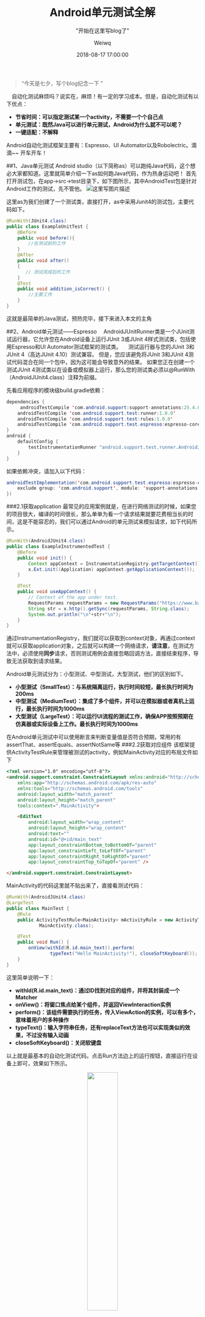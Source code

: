 ﻿---
layout:     post
title:      "Android单元测试全解"
subtitle:   " \"开始在这里写blog了\""
date:       2018-08-17 17:00:00
author:     "Weiwq"
header-img: "img/post-bg-2015.jpg"
catalog: true
tags:
    - Android
---

> “今天是七夕，写个blog纪念一下 ”

&ensp;&ensp;自动化测试麻烦吗？说实在，麻烦！有一定的学习成本。但是，自动化测试有以下优点：

- **节省时间：可以指定测试某一个activity，不需要一个个自己点**
- **单元测试：既然Java可以进行单元测试，Android为什么就不可以呢？**
- **一键适配：不解释**

Android自动化测试框架主要有：Espresso、UI Automator以及Robolectric。滴滴~~  开车开车！

##1、Java单元测试
 Android studio（以下简称as）可以跑纯Java代码，这个想必大家都知道。这里就简单介绍一下as如何跑Java代码，作为热身运动吧！
 首先打开测试包，在app->src->test目录下，如下图所示，其中AndroidTest包是针对Android工作的测试，先不管他。
 ![这里写图片描述](https://img-blog.csdn.net/20180619195624409?watermark/2/text/aHR0cHM6Ly9ibG9nLmNzZG4ubmV0L3RvX3BlcmZlY3Q=/font/5a6L5L2T/fontsize/400/fill/I0JBQkFCMA==/dissolve/70)

 这里as为我们创建了一个测试类，直接打开，as中采用Junit4的测试包，主要代码如下。

```java
@RunWith(JUnit4.class)
public class ExampleUnitTest {
    @Before
    public void before(){
        //在测试前的工作
    }
    @After
    public void after()
    {
       // 测试完成后的工作
    }
    @Test
    public void addition_isCorrect() {
        //主要工作
    }
}
```
这就是最简单的Java测试，预热完毕，接下来进入本文的主角

##2、Android单元测试——Espresso 
&ensp;&ensp;AndroidJUnitRunner类是一个JUnit测试运行器，它允许您在Android设备上运行JUnit 3或JUnit 4样式测试类，包括使用Espresso和UI Automator测试框架的测试类。
&ensp;&ensp;测试运行器与您的JUnit 3和JUnit 4（高达JUnit 4.10）测试兼容。 但是，您应该避免将JUnit 3和JUnit 4测试代码混合在同一个包中，因为这可能会导致意外的结果。 如果您正在创建一个测试JUnit 4测试类以在设备或模拟器上运行，那么您的测试类必须以@RunWith（AndroidJUnit4.class）注释为前缀。

先看应用程序的模块级build.gradle依赖：

```java
dependencies {
     androidTestCompile 'com.android.support:support-annotations:25.4.0'
    androidTestCompile 'com.android.support.test:runner:1.0.0' 
    androidTestCompile 'com.android.support.test:rules:1.0.0' 
    androidTestCompile 'com.android.support.test.espresso:espresso-core:3.0.2'
}
android {
    defaultConfig {
        testInstrumentationRunner "android.support.test.runner.AndroidJUnitRunner"
    }
}
```
如果依赖冲突，请加入以下代码：

```java
androidTestImplementation('com.android.support.test.espresso:espresso-core:3.0.2', {
    exclude group: 'com.android.support', module: 'support-annotations'
})
```
###2.1获取application
最常见的应用案例就是，在进行网络测试的时候，如果您的项目很大，编译的时间很长，那么单单为看一个请求结果就要花费相当长的时间，这是不能容忍的，我们可以通过Android的单元测试来模拟请求，如下代码所示。

```java
@RunWith(AndroidJUnit4.class)
public class ExampleInstrumentedTest {
    @Before
    public void init() {
        Context appContext = InstrumentationRegistry.getTargetContext();
        x.Ext.init((Application) appContext.getApplicationContext());
    }

    @Test
    public void useAppContext() {
        // Context of the app under test.
        RequestParams requestParams = new RequestParams("https://www.baidu.com/");
        String str = x.http().getSync(requestParams, String.class);
        System.out.println("\n"+str+"\n");
    }
}
```
通过InstrumentationRegistry，我们就可以获取到context对象，再通过context就可以获取application对象，之后就可以构建一个网络请求，**请注意**，在测试方法中，必须使用**同步**请求，否则测试用例会直接忽略回调方法，直接结束程序，导致无法获取到请求结果。

Android单元测试分为：小型测试、中型测试，大型测试，他们的区别如下。

-  **小型测试（SmallTest）：与系统隔离运行，执行时间较短，最长执行时间为200ms**
- **中型测试（MediumTest）：集成了多个组件，并可以在模拟器或者真机上运行，最长执行时间为1000ms**
- **大型测试（LargeTest）：可以运行UI流程的测试工作，确保APP按照预期在仿真器或实际设备上工作。最长执行时间为1000ms**

在Android单元测试中可以使用断言来判断变量值是否符合预期，常用的有assertThat、assertEquals、assertNotSame等
###2.2获取对应组件
该框架提供ActivityTestRule来管理被测试的activity，例如MainActivity对应的布局文件如下

```html
<?xml version="1.0" encoding="utf-8"?>
<android.support.constraint.ConstraintLayout xmlns:android="http://schemas.android.com/apk/res/android"
    xmlns:app="http://schemas.android.com/apk/res-auto"
    xmlns:tools="http://schemas.android.com/tools"
    android:layout_width="match_parent"
    android:layout_height="match_parent"
    tools:context=".MainActivity">

    <EditText
        android:layout_width="wrap_content"
        android:layout_height="wrap_content"
        android:text=""
        android:id="@+id/main_text"
        app:layout_constraintBottom_toBottomOf="parent"
        app:layout_constraintLeft_toLeftOf="parent"
        app:layout_constraintRight_toRightOf="parent"
        app:layout_constraintTop_toTopOf="parent" />

</android.support.constraint.ConstraintLayout>
```
MainActivity的代码这里就不贴出来了，直接看测试代码：

```java
@RunWith(AndroidJUnit4.class)
@LargeTest
public class MainTest {
    @Rule
    public ActivityTestRule<MainActivity> mActivityRule = new ActivityTestRule<>(
            MainActivity.class);

    @Test
    public void Run() {
        onView(withId(R.id.main_text)).perform(
                typeText("Hello MainActivity!"), closeSoftKeyboard());
    }
}
```
这里简单说明一下：

- **withId(R.id.main_text)：通过ID找到对应的组件，并将其封装成一个Matcher**
- **onView()：将窗口焦点给某个组件，并返回ViewInteraction实例**
- **perform()：该组件需要执行的任务，传入ViewAction的实例，可以有多个，意味着用户的多种操作**
- **typeText()：输入字符串任务，还有replaceText方法也可以实现类似的效果，不过没有输入动画**
- **closeSoftKeyboard()：关闭软键盘**

以上就是最基本的自动化测试代码。点击Run方法边上的运行按钮，直接运行在设备上即可，效果如下所示。
<center>
<img src="https://img-blog.csdn.net/2018062019422866?watermark/2/text/aHR0cHM6Ly9ibG9nLmNzZG4ubmV0L3RvX3BlcmZlY3Q=/font/5a6L5L2T/fontsize/400/fill/I0JBQkFCMA==/dissolve/70" width = "40%" height = "40%"  />
<center>

类似的还有点击事件：

```java
onView(withId(R.id.main_text)).perform(click());
```
双击事件：

```java
onView(withId(R.id.main_text)).perform(doubleClick());
```
判断是否符合预期
```java
onView(withId(R.id.main_text)).check(matches(withText("Hello MainActivity!")));           
```

更多请看[ViewActions](https://developer.android.google.cn/reference/android/support/test/espresso/action/ViewActions)类提供的API
###2.3模拟listView的点击事件
以上是针对唯一ID的事件，那么如果有多个组件的ID是一样的呢？例如模拟 listView的item点击事件，是如何区分每一个item呢？先看如何处理多个组件ID相同的情况。
大家知道可以通过ID来查找对应的视图，这里也可以通过显示的文本来查找视图：

```java
onView(withText("Hello MainActivity!"));
```
那么，如果通过ID和显示的文本不就可以定位唯一的视图了吗？如下

```java
onView(allOf(withId(R.id.main_text), withText("Hello MainActivity!")));
```
或者这样来筛选不匹配的视图

```java
onView(allOf(withId(R.id.button_signin), not(withText("Sign-out"))));
```
更多请看[ViewMatchers](https://developer.android.google.cn/reference/android/support/test/espresso/matcher/ViewMatchers)提供的API

接下来看如何模拟listview（GridView和Spinner均适用）的点击事件

我们先创建一个SecondActivity

```
public class ListActivity extends AppCompatActivity {
    private ListView listView ;
    private List<HashMap<String ,String>> data = new ArrayList<>();
    public static final String KEY =  "key";
    @Override
    protected void onCreate(Bundle savedInstanceState) {
        super.onCreate(savedInstanceState);
        setContentView(R.layout.activity_second);
        listView  =  findViewById(R.id.list_view);
        initDate();
        listView.setAdapter(new SimpleAdapter(this,data,
                R.layout.item_list,
                new String[]{KEY},
                new int[]{R.id.item_list_text}));
        listView.setOnItemClickListener(new AdapterView.OnItemClickListener() {
            @Override
            public void onItemClick(AdapterView<?> parent, View view, int position, long id) {
                Toast.makeText(ListActivity.this,data.get(position).get(KEY),Toast.LENGTH_LONG).show();
            }
        });
    }

    private void initDate() {
        for(int i =0 ;i < 90 ;i++){
            HashMap<String,String> map = new HashMap<>();
            map.put(KEY,"第"+(1+i)+"列");
            data.add(map);
        }
    }
}
```
&ensp;&ensp;对应的布局文件就是一个listView，item对应的布局是一个textView，这里就不贴出来了，主要看测试类：

```
@RunWith(AndroidJUnit4.class)
@LargeTest
public class ListViewTest {
    private static final String TAG = "ListViewTest ";
    @Rule
    public ActivityTestRule<ListActivity> mActivityRule = new ActivityTestRule<>(
            ListActivity.class);

    @Before
    public void init() {
        mActivityRule.getActivity();
    }

    @Test
    public void Run() {
        onData(allOf(is(instanceOf(Map.class)),
                hasEntry(equalTo(ListActivity.KEY), is("第10列")))).perform(click());
    }
}

```
&ensp;&ensp;这里选择数据为**第10行**的item，并执行点击动作，这里着重讲一下**hasEntry**() 这个方法，该方法需要传两个Matcher，也就是map的键名和对应的值。通过map的键、值来唯一确定一个item，拿到对应的item就可以类似于视图一样去执行动作了，效果如下。

<center>
<img src="https://img-blog.csdn.net/20180620211305528?watermark/2/text/aHR0cHM6Ly9ibG9nLmNzZG4ubmV0L3RvX3BlcmZlY3Q=/font/5a6L5L2T/fontsize/400/fill/I0JBQkFCMA==/dissolve/70" width = "40%" height = "40%"  />
<center>

&ensp;&ensp;动画比较快，但是可以看到listview先是滚到第10行，然后才执行点击事件，这是因为Espresso负责滚动目标元素，并将元素放在焦点上。

&ensp;&ensp;有同学马上就提出了，recycleView才是主流，用listview的很少了~~，没事，我们来看如何进行recycleView的自动化测试
###2.4模拟recycleView点击事件
对recyclerView进行自动化测试需要再添加以下依赖，**注意**，是在之前的依赖基础上添加以下代码。

```
androidTestCompile 'com.android.support.test.espresso:espresso-contrib:3.0.0'
androidTestCompile 'com.android.support:recyclerview-v7:25.4.0'
```
 我们创建一个RecyclerActivity，内容如下：
 

```
public class RecyclerActivity extends AppCompatActivity {
    private RecyclerView recyclerView;
    private RecyclerAdapter<String> adapter;
    @Override
    protected void onCreate(Bundle savedInstanceState) {
        super.onCreate(savedInstanceState);
        setContentView(R.layout.activity_recycler);
        recyclerView = findViewById(R.id.recycler_view);
        recyclerView.setLayoutManager(new LinearLayoutManager(this));
        adapter = new RecyclerAdapter<>(this, R.layout.item_list);
        recyclerView.setAdapter(adapter);
        List<String> list = new ArrayList<>();
        for(int i =0 ;i < 50 ;i++){
            list.add("第"+(1+i)+"列");
        }
        adapter.setData(list);
    }
}
```
&ensp;&ensp;对应的布局文件就是一个recyclerview，item的布局只有一个textView，这里也就不贴出来了，adapter也很简单，给textView一个点击事件，如下：

```
public class RecyclerAdapter<T> extends RecyclerView.Adapter<RecyclerView.ViewHolder> {
    private List<T> data = new ArrayList<>();
    private Context context ;
    private int layout;

    public RecyclerAdapter(Context context, int layout) {
        this.context = context;
        this.layout = layout;
    }

    public void setData(List<T> data) {
        this.data.clear();
        this.data.addAll(data);
        notifyDataSetChanged();
    }

    @Override
    public RecyclerView.ViewHolder onCreateViewHolder(ViewGroup parent, int viewType) {
        return new Holder(LayoutInflater.from(context)
                .inflate(layout,null,false));
    }


    @Override
    public void onBindViewHolder(RecyclerView.ViewHolder holder, final int position) {
        Holder holder1 = (Holder) holder;
        holder1.textView.setText(data.get(position).toString());
        holder1.itemView.setOnClickListener(new View.OnClickListener() {
            @Override
            public void onClick(View v) {
                Toast.makeText(context,data.get(position).toString(),Toast.LENGTH_LONG).show();
            }
        });
    }

    @Override
    public int getItemCount() {
        return data.size();
    }
    private class Holder extends RecyclerView.ViewHolder{
        TextView textView ;
        public Holder(View itemView) {
            super(itemView);
            textView = itemView.findViewById(R.id.item_list_text);
        }
    }
}
```
接下来看测试类:

```
@RunWith(AndroidJUnit4.class)
@LargeTest
public class RecycleViewTest {
    private static final String TAG = "ExampleInstrumentedTest";
    @Rule
    public ActivityTestRule<RecyclerActivity> mActivityRule = new ActivityTestRule<>(
            RecyclerActivity.class);

    @Test
    public void Run() {
        onView(ViewMatchers.withId(R.id.recycler_view))
                .perform(RecyclerViewActions.actionOnItemAtPosition(10, click()));

    }
}
```
&ensp;&ensp;在run方法中我们可以看到基本与之前的类似，不同的是需要通过RecyclerViewActions类提供的API来执行任务，其中actionOnItemAtPosition的第一个参数是recycleview的item位置，第二个参数是对应的动作，效果与listView的一致，这里就不贴了。
&ensp;&ensp;这里可以看出，recycleview的测试类要优于listView，listView通过item的值来查找对应的item，而recycleview直接通过位置来查找
###2.5 模拟用户点击actionbar
新建一个MenuActivity，主要代码如下

```
public class MenuActivity extends AppCompatActivity {

    @Override
    protected void onCreate(Bundle savedInstanceState) {
        super.onCreate(savedInstanceState);
        setContentView(R.layout.activity_menu);
    }

    @Override
    public boolean onCreateOptionsMenu(Menu menu) {
        getMenuInflater().inflate(R.menu.menu_test, menu);
        return super.onCreateOptionsMenu(menu);
    }
    @Override
    public boolean onOptionsItemSelected(MenuItem item) {
        Toast.makeText(this,item.getTitle(),Toast.LENGTH_SHORT).show();
        return super.onOptionsItemSelected(item);
    }
}
```
menu布局代码如下：

```
<?xml version="1.0" encoding="utf-8"?>
<menu xmlns:android="http://schemas.android.com/apk/res/android"
    xmlns:android1="http://schemas.android.com/apk/res-auto">
    <item
        android:id="@+id/nav_1"
        android:title="item1"
        android1:showAsAction="never" />
    <item
        android:id="@+id/nav_2"
        android:title="item2"
        android1:showAsAction="never" />
</menu>

```
测试代码如下：

```
@RunWith(AndroidJUnit4.class)
@LargeTest
public class MenuTest {
    @Rule
    public ActivityTestRule<MenuActivity> mActivityRule = new ActivityTestRule<>(
            MenuActivity.class);
    @Test
    public void test(){
        //打开menu
        openContextualActionModeOverflowMenu();
        //模拟点击item2
        onView(withText("item2"))
                .perform(click());
    }
}
```
效果如下：
<center>
<scr
![这里写图片描述](https://img-blog.csdn.net/20180715210107970?watermark/2/text/aHR0cHM6Ly9ibG9nLmNzZG4ubmV0L3RvX3BlcmZlY3Q=/font/5a6L5L2T/fontsize/400/fill/I0JBQkFCMA==/dissolve/70)

##3、Android单元测试——Robolectric
&ensp;&ensp;如果您的应用的测试环境需要单元测试与Android框架进行更广泛的交互，则可以使用Robolectric。 该工具可让您在工作站上或常规JVM中的持续集成环境中运行测试，而无需仿真器，几乎与Android设备运行测试的完全保真度相匹配，但仍比执行设备测试更快，支持Android平台的以下几个方面。

- **Android4.1以及更高**
- **Android Gradle 插件2.4以及更高 **
- **组件生命周期**
- **事件循环**
- **所有资源：SDK, Resources,  Native Method **

grade配置：

```
testImplementation "org.robolectric:robolectric:3.8"

android {
  testOptions {
    unitTests {
      includeAndroidResources = true
    }
  }
}
```

基本用法如下所示。

```
@RunWith(RobolectricTestRunner.class)
public class MyActivityTest {

  @Test
  public void clickingButton_shouldChangeResultsViewText() throws Exception {
    MyActivity activity = Robolectric.setupActivity(MyActivity.class);

    Button button = (Button) activity.findViewById(R.id.button);
    TextView results = (TextView) activity.findViewById(R.id.results);

    button.performClick();
    assertThat(results.getText().toString()).isEqualTo("Robolectric Rocks!");
  }
}
```
[Robolectric社区](http://robolectric.org/)已经有详细的说明，这里就不再赘述
##4、Android测试——UI Automator
先配置依赖

```
dependencies {
    androidTestCompile 'com.android.support:support-annotations:25.4.0'
    androidTestCompile 'com.android.support.test:runner:1.0.0' 
    androidTestImplementation 'com.android.support.test.uiautomator:uiautomator-v18:2.1.3'
    androidTestCompile 'org.hamcrest:hamcrest-integration:1.3'

}
```
注意，UI Automator最低支持Android 4.3 (API level 18) 

在MainActivity中有四个组件editText、textView和button，布局就不贴出来了，在MainActivity的Java代码中主要是点击方法中，如下：

```
  @Override
    public void onClick(View view) {
        // Get the text from the EditText view.
        final String text = mEditText.getText().toString();

        final int changeTextBtId = R.id.changeTextBt;
        final int activityChangeTextBtnId = R.id.activityChangeTextBtn;

        if (view.getId() == changeTextBtId) {
            //将edit中的text内容显示到textView中
            mTextView.setText(text);
        } else if (view.getId() == activityChangeTextBtnId) {
            //启动新的activity，并将text传给新的activity显示
            Intent intent = ShowTextActivity.newStartIntent(this, text);
            startActivity(intent);
        }
    }
```
主要看测试代码，这里创建一个ChangeTextBehaviorTest测试类：

```
@RunWith(AndroidJUnit4.class)
@SdkSuppress(minSdkVersion = 18)
public class ChangeTextBehaviorTest {

    private static final String BASIC_SAMPLE_PACKAGE
            = "com.example.android.testing.uiautomator.BasicSample";

    private static final int LAUNCH_TIMEOUT = 5000;

    private static final String STRING_TO_BE_TYPED = "UiAutomator";

    private UiDevice mDevice;

    @Before
    public void startMainActivityFromHomeScreen() {
        // 获取UiDevice的实例
        mDevice = UiDevice.getInstance(InstrumentationRegistry.getInstrumentation());

        // 模拟用户点击home键
        mDevice.pressHome();
        //获取要加载的包名
        final String launcherPackage = getLauncherPackageName();
        //判断是否为空
        assertThat(launcherPackage, notNullValue());
        //等待目标包 的信息
        mDevice.wait(Until.hasObject(By.pkg(launcherPackage).depth(0)), LAUNCH_TIMEOUT);

        // 启动目标activity,也就是MainActivity
        Context context = InstrumentationRegistry.getContext();
        final Intent intent = context.getPackageManager()
                .getLaunchIntentForPackage(BASIC_SAMPLE_PACKAGE);
        intent.addFlags(Intent.FLAG_ACTIVITY_CLEAR_TASK);    // Clear out any previous instances
        context.startActivity(intent);

        // Wait for the app to appear
        mDevice.wait(Until.hasObject(By.pkg(BASIC_SAMPLE_PACKAGE).depth(0)), LAUNCH_TIMEOUT);
    }


    @Test
    public void testChangeText_sameActivity() {
        //将  STRING_TO_BE_TYPED 内容填充到edittext中
        mDevice.findObject(By.res(BASIC_SAMPLE_PACKAGE, "editTextUserInput"))
                .setText(STRING_TO_BE_TYPED);
        //给ID为changeTextBt  的组件模拟用户的点击事件
        mDevice.findObject(By.res(BASIC_SAMPLE_PACKAGE, "changeTextBt"))
                .click();

        // 等待获取MainActivity中ID为textToBeChanged的textView的内容，等待时间为500ms
        UiObject2 changedText = mDevice
                .wait(Until.findObject(By.res(BASIC_SAMPLE_PACKAGE, "textToBeChanged")),
                        500 /* wait 500ms */);
        //判断是否正确
        assertThat(changedText.getText(), is(equalTo(STRING_TO_BE_TYPED)));
    }

    @Test
    public void testChangeText_newActivity() {
        // 同上
        mDevice.findObject(By.res(BASIC_SAMPLE_PACKAGE, "editTextUserInput"))
                .setText(STRING_TO_BE_TYPED);
        mDevice.findObject(By.res(BASIC_SAMPLE_PACKAGE, "activityChangeTextBtn"))
                .click();

        // Verify the test is displayed in the Ui
        UiObject2 changedText = mDevice
                .wait(Until.findObject(By.res(BASIC_SAMPLE_PACKAGE, "show_text_view")),
                        500 /* wait 500ms */);
        assertThat(changedText.getText(), is(equalTo(STRING_TO_BE_TYPED)));
    }

    /**
     * 获取包名
     */
    private String getLauncherPackageName() {
        // Create launcher Intent
        final Intent intent = new Intent(Intent.ACTION_MAIN);
        intent.addCategory(Intent.CATEGORY_HOME);

        // Use PackageManager to get the launcher package name
        PackageManager pm = InstrumentationRegistry.getContext().getPackageManager();
        ResolveInfo resolveInfo = pm.resolveActivity(intent, PackageManager.MATCH_DEFAULT_ONLY);
        return resolveInfo.activityInfo.packageName;
    }
}
```
该框架的逻辑是模拟用户在使用APP的过程，这个测试用例的主要流程是：用户在桌面点击目标APP，进去，输入字符串，用户点击activityChangeTextBtn组件，跳转到ShowTextActivity，并传入内容，让其显示出来。然后点击changeTextBt组件，显示用户输入内容；
效果如下
<center>
<img src="https://img-blog.csdn.net/20180715185028699?watermark/2/text/aHR0cHM6Ly9ibG9nLmNzZG4ubmV0L3RvX3BlcmZlY3Q=/font/5a6L5L2T/fontsize/400/fill/I0JBQkFCMA==/dissolve/70" width = "40%" height = "40%" />
<center>

该测试类有三个方法，其中在测试前需要获取 UiDevice的实例，步骤如下：

- **通过调用getInstance（）方法并将Instrumentation对象作为参数传递，获取UiDevice对象以访问要测试的设备。**
- **通过调用UiDevice实例的findObject（）方法，获取UiObject对象以访问设备上显示的UI组件（例如，前景中的当前视图）。**
- **可以通过调用UiObject方法模拟要在该UI组件上执行的特定用户交互;例如，调用performMultiPointerGesture（）来模拟多点触摸手势，调用setText（）来编辑文本字段。**
- **在执行这些用户交互之后，检查UI是否反映了预期的状态或行为。**

显然该框架需要从MainActivity开始，整个的模拟用户使用过程，好处是不会绑定特定的activity，资源具有全局性。源码见[GitHub](https://github.com/googlesamples/android-testing/tree/master/ui/uiautomator/BasicSample)

当然，也可以通过以下的方式拿到对应的组件：

```
UiObject okButton = mDevice.findObject(new UiSelector()
        .text("OK")
        .className("android.widget.Button"));

// Simulate a user-click on the OK button, if found.
if(okButton.exists() && okButton.isEnabled()) {
    okButton.click();
}
```
如果要访问应用程序中的特定UI组件，请使用UiSelector类。 此类表示当前显示的UI中特定元素的查询。
如果找到多个匹配元素，则布局层次结构中的第一个匹配元素将作为目标UiObject返回。 构建UiSelector时，可以将多个属性链接在一起以优化搜索。 如果未找到匹配的UI元素，则抛出UiAutomatorObjectNotFoundException。
我们可以使用childSelector（）方法嵌套多个UiSelector实例。 例如，以下代码示例显示了测试如何指定搜索以在当前显示的UI中查找第一个ListView，然后在该ListView中搜索以查找具有文本属性Apps的UI元素

```
UiObject appItem = new UiObject(new UiSelector()
        .className("android.widget.ListView")
        .instance(0)
        .childSelector(new UiSelector()
        .text("Apps")));
```
一旦您的测试获得了UiObject对象，您就可以调用UiObject类中的方法来对该对象所表示的UI组件执行用户交互。您可以指定以下操作：

- **click（）：单击UI元素可见边界的中心。**
- **dragTo（）：将此对象拖动到任意坐标。**
- **setText（）：在清除字段内容后，在可编辑字段中设置文本。相反，clearTextField（）方法清除可编辑字段中的现有文本。**
- **swipeUp（）：对UiObject执行向上滑动操作。类似地，swipeDown（），swipeLeft（）和swipeRight（）方法执行相应的操作。**

如果测试FrameLayout内容，则需要构建UiCollection，例如以下代码：

```
UiCollection videos = new UiCollection(new UiSelector()
        .className("android.widget.FrameLayout"));

// 检索此集合中的视频数量
int count = videos.getChildCount(new UiSelector()
        .className("android.widget.LinearLayout"));

// 查找特定视频并模拟用户单击它
UiObject video = videos.getChildByText(new UiSelector()
        .className("android.widget.LinearLayout"), "Cute Baby Laughing");
video.click();

// 模拟选择与视频关联的复选框
UiObject checkBox = video.getChild(new UiSelector()
        .className("android.widget.Checkbox"));
if(!checkBox.isSelected()) checkbox.click();
```
对于可滑动视图，可以使用UiScrollable类模拟显示屏上的垂直或水平滚动。 当UI元素位于屏幕外并且您需要滚动以将其置于视图中时，此技术很有用。
以下代码段显示了如何模拟向下滚动“设置”菜单并单击“关于”平板电脑选项

```
UiScrollable settingsItem = new UiScrollable(new UiSelector()
        .className("android.widget.ListView"));
UiObject about = settingsItem.getChildByText(new UiSelector()
        .className("android.widget.LinearLayout"), "About tablet");
about.click();
```
##5、总结
在Android上进行单元测试不容易，需要消耗一定的时间，但是如果需要在不同设备上去测试，UI单元优势就十分明显了，这需要在实际项目中灵活运用
附上[代码链接](https://github.com/weiwangqiang/AndroidUnitTest/tree/master)



—— Weiwq 后记于 2018.08 广州


